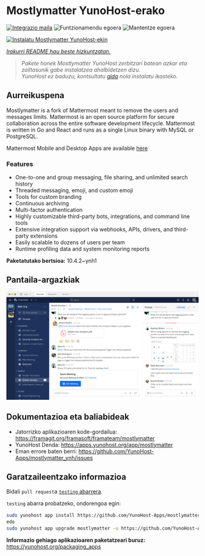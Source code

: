 <!--
Ohart ongi: README hau automatikoki sortu da <https://github.com/YunoHost/apps/tree/master/tools/readme_generator>ri esker
EZ editatu eskuz.
-->

# Mostlymatter YunoHost-erako

[![Integrazio maila](https://apps.yunohost.org/badge/integration/mostlymatter)](https://ci-apps.yunohost.org/ci/apps/mostlymatter/)
![Funtzionamendu egoera](https://apps.yunohost.org/badge/state/mostlymatter)
![Mantentze egoera](https://apps.yunohost.org/badge/maintained/mostlymatter)

[![Instalatu Mostlymatter YunoHost-ekin](https://install-app.yunohost.org/install-with-yunohost.svg)](https://install-app.yunohost.org/?app=mostlymatter)

*[Irakurri README hau beste hizkuntzatan.](./ALL_README.md)*

> *Pakete honek Mostlymatter YunoHost zerbitzari batean azkar eta zailtasunik gabe instalatzea ahalbidetzen dizu.*  
> *YunoHost ez baduzu, kontsultatu [gida](https://yunohost.org/install) nola instalatu ikasteko.*

## Aurreikuspena

Mostlymatter is a fork of Mattermost meant to remove the users and messages limits.
Mattermost is an open source platform for secure collaboration across the entire software development lifecycle. Mattermost is written in Go and React and runs as a single Linux binary with MySQL or PostgreSQL.

Mattermost Mobile and Desktop Apps are available [here](https://mattermost.com/download/)

### Features

- One-to-one and group messaging, file sharing, and unlimited search history
- Threaded messaging, emoji, and custom emoji
- Tools for custom branding
- Continuous archiving
- Multi-factor authentication
- Highly customizable third-party bots, integrations, and command line tools
- Extensive integration support via webhooks, APIs, drivers, and third-party extensions
- Easily scalable to dozens of users per team
- Runtime profiling data and system monitoring reports


**Paketatutako bertsioa:** 10.4.2~ynh1

## Pantaila-argazkiak

![Mostlymatter(r)en pantaila-argazkia](./doc/screenshots/screenshot.png)

## Dokumentazioa eta baliabideak

- Jatorrizko aplikazioaren kode-gordailua: <https://framagit.org/framasoft/framateam/mostlymatter>
- YunoHost Denda: <https://apps.yunohost.org/app/mostlymatter>
- Eman errore baten berri: <https://github.com/YunoHost-Apps/mostlymatter_ynh/issues>

## Garatzaileentzako informazioa

Bidali `pull request`a [`testing` abarrera](https://github.com/YunoHost-Apps/mostlymatter_ynh/tree/testing).

`testing` abarra probatzeko, ondorengoa egin:

```bash
sudo yunohost app install https://github.com/YunoHost-Apps/mostlymatter_ynh/tree/testing --debug
edo
sudo yunohost app upgrade mostlymatter -u https://github.com/YunoHost-Apps/mostlymatter_ynh/tree/testing --debug
```

**Informazio gehiago aplikazioaren paketatzeari buruz:** <https://yunohost.org/packaging_apps>
